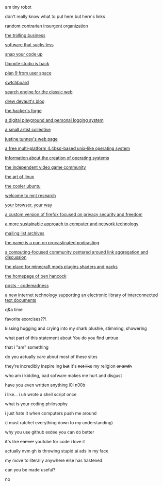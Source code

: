 am tiny robot

don't really know what to put here but here's links

[random contrarian insurgent organization](https://cat-v.org)

[the trolling business](https://9front.org)

[software that sucks less](https://suckless.org)

[snap your code up](https://teddit.net/r/programmingcirclejerk)

[flipnote studio is back](https://www.sudomemo.net)

[plan 9 from user space](https://9fans.github.io)

[swtchboard](https://swtch.com)

[search engine for the classic web](https://wiby.me)

[drew devault's blog](https://drewdevault.com)

[the hacker's forge](https://sourcehut.org)

[a digital playground and personal logging system](https://xxiivv.com)

[a small artist collective](https://100r.co)

[justine tunney's web page](https://justine.lol)

[a free multi-platform 4.4bsd-based unix-like operating system](https://www.openbsd.org)

[information about the creation of operating systems](https://www.osdev.org)

[the independent video game community](https://gbatemp.net)

[the art of linux](https://artixlinux.org)

[the cooler ubuntu](https://linuxmint.com)

[welcome to mnt research](https://mntre.com)

[your browser, your way](https://www.palemoon.org)

[a custom version of firefox focused on privacy security and freedom](https://librewolf.net)

[a more sustainable approach to computer and network technology](https://permacomputing.net)

[mailing list archives](https://marc.info)

[the name is a pun on procastinated podcasting](https://pspodcasting.net)

[a computing-focused community centered around link aggregation and discussion](https://lobste.rs)

[the place for minecraft mods plugins shaders and packs](https://modrinth.com)

[the homepage of ben hancock](https://benghancock.github.io)

[posts - codemadness](https://codemadness.org)

[a new internet technology supporting an electronic library of interconnected text documents](https://geminiprotocol.net)

q&a time

favorite exorcises??\

kissing hugging and crying into my shark plushie, stimming, showering

what part of this statement about You do you find untrue

that i "am" something

do you actually care about most of these sites

they're incredibly inspire ing ~~but~~ it's ~~not like~~ my religion ~~or smth~~

who am i kidding, bad sofware makes me hurt and disgust

have you even written anything l0l n00b

i like... i uh wrote a shell script once

what is your coding philosophy

i just hate it when computers push me around

(i must ratchet everything down to my understanding)

why you use github exdee you can do better

it's like ~~cancer~~ youtube for code i love it

actually nvm gh is throwing stupid ai ads in my face

my move to literally anywhere else has hastened

can you be made useful?

no
